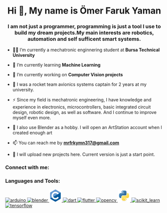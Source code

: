 <h1 align="center">Hi 👋, My name is Ömer Faruk Yaman</h1>
<h3 align="center">I am not just a programmer, programming is just a tool I use to build my dream projects.My main interests are robotics, automation and self sufficent smart systems.</h3>

- 👨‍🎓 I’m currently a mechatronic enginnering student at **Bursa Technical University**

- 🤖 I’m currently learning **Machine Learning**

- 🎥 I’m currently working on **Computer Vision projects**

- 🚀 I was a rocket team avionics systems captain for 2 years at my university.

- ⚡ Since my field is mechatronic engineering, I have knowledge and experience in electronics, microcontrollers, basic integrated circuit design, robotic design, as well as software. And I continue to improve myself even more.

- 🎨 I also use Blender as a hobby. I will open an ArtStation account when I created enough art

- 📫 You can reach me by **mrfrkymn317@gmail.com**

- 👀 I will upload new projects here. Current version is just a start point.

<h3 align="left">Connect with me:</h3>
<p align="left">
</p>

<h3 align="left">Languages and Tools:</h3>
<p align="left"> <a href="https://www.arduino.cc/" target="_blank" rel="noreferrer"> <img src="https://cdn.worldvectorlogo.com/logos/arduino-1.svg" alt="arduino" width="40" height="40"/> </a> <a href="https://www.blender.org/" target="_blank" rel="noreferrer"> <img src="https://download.blender.org/branding/community/blender_community_badge_white.svg" alt="blender" width="40" height="40"/> </a> <a href="https://www.cprogramming.com/" target="_blank" rel="noreferrer"> <img src="https://raw.githubusercontent.com/devicons/devicon/master/icons/c/c-original.svg" alt="c" width="40" height="40"/> </a> <a href="https://dart.dev" target="_blank" rel="noreferrer"> <img src="https://www.vectorlogo.zone/logos/dartlang/dartlang-icon.svg" alt="dart" width="40" height="40"/> </a> <a href="https://flutter.dev" target="_blank" rel="noreferrer"> <img src="https://www.vectorlogo.zone/logos/flutterio/flutterio-icon.svg" alt="flutter" width="40" height="40"/> </a> <a href="https://opencv.org/" target="_blank" rel="noreferrer"> <img src="https://www.vectorlogo.zone/logos/opencv/opencv-icon.svg" alt="opencv" width="40" height="40"/> </a> <a href="https://www.python.org" target="_blank" rel="noreferrer"> <img src="https://raw.githubusercontent.com/devicons/devicon/master/icons/python/python-original.svg" alt="python" width="40" height="40"/> </a> <a href="https://scikit-learn.org/" target="_blank" rel="noreferrer"> <img src="https://upload.wikimedia.org/wikipedia/commons/0/05/Scikit_learn_logo_small.svg" alt="scikit_learn" width="40" height="40"/> </a> <a href="https://www.tensorflow.org" target="_blank" rel="noreferrer"> <img src="https://www.vectorlogo.zone/logos/tensorflow/tensorflow-icon.svg" alt="tensorflow" width="40" height="40"/> </a> </p>

